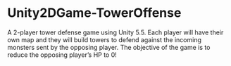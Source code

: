 # Unity2DGame-TowerOffense
A 2-player tower defense game using Unity 5.5.
Each player will have their own map and they will build towers to defend against the incoming monsters sent by the opposing player. 
The objective of the game is to reduce the opposing player’s HP to 0!


